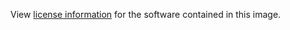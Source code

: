 View [license information](https://gnu.org/licenses/gpl.html)
for the software contained in this image.